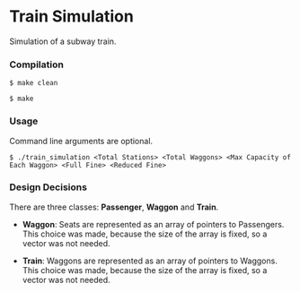 # Train Simulation
Simulation of a subway train.

### Compilation
`$ make clean`

`$ make`

### Usage
Command line arguments are optional.

`$ ./train_simulation <Total Stations> <Total Waggons> <Max Capacity of Each Waggon> <Full Fine> <Reduced Fine>`

### Design Decisions
There are three classes: **Passenger**, **Waggon** and **Train**.
-  **Waggon**:
  Seats are represented as an array of pointers to Passengers.  This choice was made, because the size of the array is fixed, so a vector was not needed.

- **Train**:
  Waggons are represented as an array of pointers to Waggons.  This choice was made, because the size of the array is fixed, so a vector was not needed.
